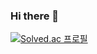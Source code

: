 ### Hi there 👋

[![Solved.ac 프로필](http://mazassumnida.wtf/api/v2/generate_badge?boj=<zamm123>)](https://solved.ac/<zamm123>)

<!--
**AnyTHIW/AnyTHIW** is a ✨ _special_ ✨ repository because its `README.md` (this file) appears on your GitHub profile.

Here are some ideas to get you started:

- 🔭 I’m currently working on ...
- 🌱 I’m currently learning ...
- 👯 I’m looking to collaborate on ...
- 🤔 I’m looking for help with ...
- 💬 Ask me about ...
- 📫 How to reach me: ...
- 😄 Pronouns: ...
- ⚡ Fun fact: ...
-->
